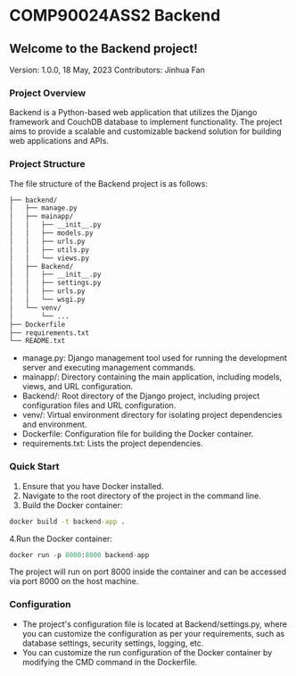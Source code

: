 # COMP90024ASS2 Backend
## Welcome to the Backend project!

Version: 1.0.0, 18 May, 2023
Contributors: Jinhua Fan

### Project Overview
Backend is a Python-based web application that utilizes the Django framework and CouchDB database to implement functionality. The project aims to provide a scalable and customizable backend solution for building web applications and APIs.

### Project Structure
The file structure of the Backend project is as follows:

```markdown
├── backend/
│   ├── manage.py
│   ├── mainapp/
│   │   ├── __init__.py
│   │   ├── models.py
│   │   ├── urls.py
│   │   ├── utils.py
│   │   └── views.py
│   ├── Backend/
│   │   ├── __init__.py
│   │   ├── settings.py
│   │   ├── urls.py
│   │   └── wsgi.py
│   └── venv/
│       └── ...
├── Dockerfile
├── requirements.txt
└── README.txt
```

* manage.py: Django management tool used for running the development server and executing management commands.
* mainapp/: Directory containing the main application, including models, views, and URL configuration.
* Backend/: Root directory of the Django project, including project configuration files and URL configuration.
* venv/: Virtual environment directory for isolating project dependencies and environment.
* Dockerfile: Configuration file for building the Docker container.
* requirements.txt: Lists the project dependencies.

### Quick Start
1. Ensure that you have Docker installed.
2. Navigate to the root directory of the project in the command line.
3. Build the Docker container:
```cmd
docker build -t backend-app .
```
4.Run the Docker container:
```python
docker run -p 8000:8000 backend-app
```
The project will run on port 8000 inside the container and can be accessed via port 8000 on the host machine.


### Configuration
* The project's configuration file is located at Backend/settings.py, where you can customize the configuration as per your requirements, such as database settings, security settings, logging, etc.
* You can customize the run configuration of the Docker container by modifying the CMD command in the Dockerfile.


